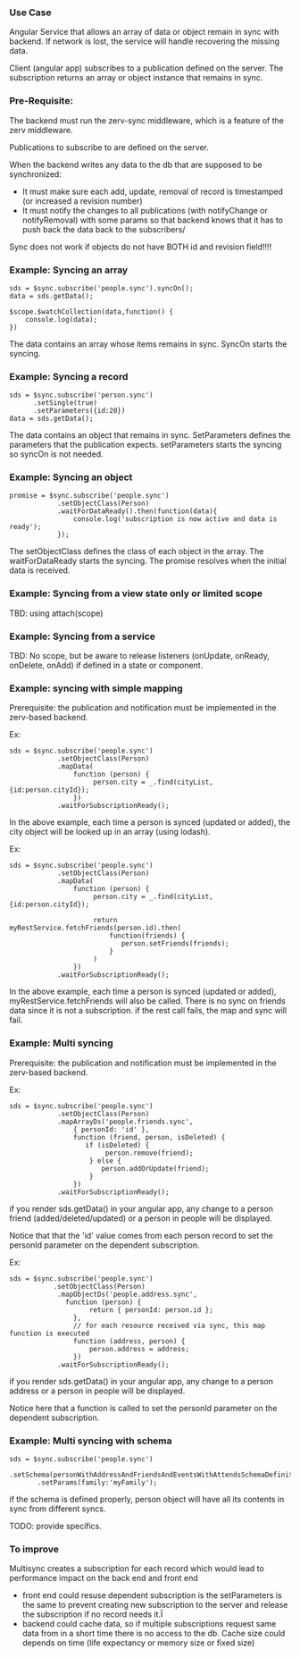 ### Use Case
Angular Service that allows an array of data or object remain in sync with backend.
If network is lost, the service will handle recovering the missing data.

Client (angular app) subscribes to a publication defined on the server.
The subscription returns an array or object instance that remains in sync.

### Pre-Requisite:
The backend must run the zerv-sync middleware, which is a feature of the zerv middleware.

Publications to subscribe to are defined on the server.
 
When the backend writes any data to the db that are supposed to be synchronized:
* It must make sure each add, update, removal of record is timestamped (or increased a revision number)
* It must notify the changes to all publications (with notifyChange or notifyRemoval) with some params so that backend knows that it has to push back the data back to the subscribers/

Sync does not work if objects do not have BOTH id and revision field!!!!

### Example: Syncing an array

    sds = $sync.subscribe('people.sync').syncOn();
    data = sds.getData();
           
    $scope.$watchCollection(data,function() {
        console.log(data);
    }) 

The data contains an array whose items remains in sync.
SyncOn starts the syncing.


### Example: Syncing a record

    sds = $sync.subscribe('person.sync')
          .setSingle(true)
          .setParameters({id:20})
    data = sds.getData();
            
The data contains an object that remains in sync.
SetParameters defines the parameters that the publication expects.
setParameters starts the syncing so syncOn is not needed.

### Example: Syncing an object

    promise = $sync.subscribe('people.sync')
                .setObjectClass(Person)
                .waitForDataReady().then(function(data){
                    console.log('subscription is now active and data is ready');
                });
     


The setObjectClass defines the class of each object in the array.
The waitForDataReady starts the syncing. The promise resolves when the initial data is received.

### Example: Syncing from a view state only or limited scope

TBD: using attach(scope)

### Example: Syncing from a service

TBD: No scope, but be aware to release listeners (onUpdate, onReady, onDelete, onAdd) if defined in a state or component.

    
### Example: syncing with simple mapping

Prerequisite:
the publication and notification must be implemented in the zerv-based backend. 

Ex:

    sds = $sync.subscribe('people.sync')
                .setObjectClass(Person)
                .mapData(
                    function (person) {
                         person.city = _.find(cityList,{id:person.cityId});
                    })
                .waitForSubscriptionReady();
         

In the above example, each time a person is synced (updated or added), the city object will be looked up in an array (using lodash).


Ex:

    sds = $sync.subscribe('people.sync')
                .setObjectClass(Person)
                .mapData(
                    function (person) {
                         person.city = _.find(cityList,{id:person.cityId});

                         return myRestService.fetchFriends(person.id).then(                             
                             function(friends) {
                                person.setFriends(friends);
                             }
                         ) 
                    })
                .waitForSubscriptionReady();
         

In the above example, each time a person is synced (updated or added), myRestService.fetchFriends will also be called. There is no sync on friends data since it is not a subscription.
if the rest call fails, the map and sync will fail. 


### Example: Multi syncing

Prerequisite:
the publication and notification must be implemented in the zerv-based backend. 

Ex:

    sds = $sync.subscribe('people.sync')
                .setObjectClass(Person)
                .mapArrayDs('people.friends.sync',
                    { personId: 'id' },
                    function (friend, person, isDeleted) {
                       if (isDeleted) {
                            person.remove(friend);
                        } else {
                           person.addOrUpdate(friend);
                        }
                    })
                .waitForSubscriptionReady();
         

if you render sds.getData() in your angular app, any change to a person friend (added/deleted/updated) or a person in people will be displayed.

Notice that that the 'id' value comes from each person record to set the personId parameter on the dependent subscription.


Ex:

    sds = $sync.subscribe('people.sync')
               .setObjectClass(Person)
                .mapObjectDs('people.address.sync',
                  function (person) {
                        return { personId: person.id };
                    },
                    // for each resource received via sync, this map function is executed
                    function (address, person) {
                        person.address = address;
                    })
                .waitForSubscriptionReady();

if you render sds.getData() in your angular app, any change to a person address or a person in people will be displayed.

Notice here that a function is called to set the personId parameter on the dependent subscription.

### Example: Multi syncing with schema

    sds = $sync.subscribe('people.sync')
           .setSchema(personWithAddressAndFriendsAndEventsWithAttendsSchemaDefinition)
           .setParams(family:'myFamily');

if the schema is defined properly, person object will have all its contents in sync from different syncs.

TODO: provide specifics.


### To improve

Multisync creates a subscription for each record which would lead to performance impact on the back end and front end

- front end could resuse dependent subscription is the setParameters is the same to prevent creating new subscription to the server and release the subscription if no record needs it.Ï
- backend could cache data, so if multiple subscriptions request same data from in a short time there is no access to the db.
Cache size could depends on time (life expectancy or memory size or fixed size)
